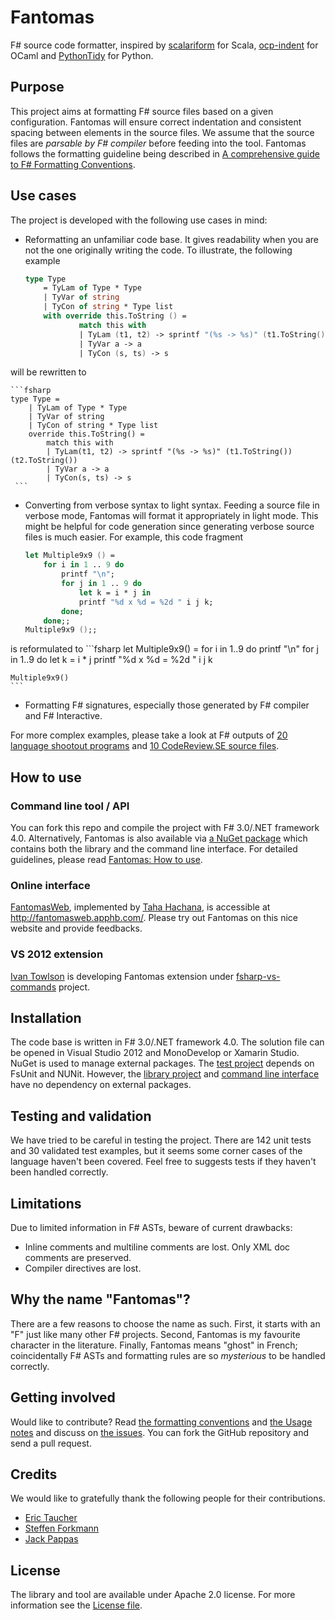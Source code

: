 Fantomas
========

F# source code formatter, inspired by [scalariform](https://github.com/mdr/scalariform) for Scala, [ocp-indent](https://github.com/OCamlPro/ocp-indent) for OCaml and [PythonTidy](https://github.com/acdha/PythonTidy) for Python.

## Purpose
This project aims at formatting F# source files based on a given configuration.
Fantomas will ensure correct indentation and consistent spacing between elements in the source files.
We assume that the source files are *parsable by F# compiler* before feeding into the tool.
Fantomas follows the formatting guideline being described in [A comprehensive guide to F# Formatting Conventions](FormattingConventions.md).

## Use cases
The project is developed with the following use cases in mind:

 - Reformatting an unfamiliar code base. It gives readability when you are not the one originally writing the code. 
To illustrate, the following example

	```fsharp
	type Type
	    = TyLam of Type * Type
	    | TyVar of string
	    | TyCon of string * Type list
	    with override this.ToString () =
	            match this with
	            | TyLam (t1, t2) -> sprintf "(%s -> %s)" (t1.ToString()) (t2.ToString())
	            | TyVar a -> a
	            | TyCon (s, ts) -> s
	 ```
will be rewritten to

	```fsharp
	type Type = 
	    | TyLam of Type * Type
	    | TyVar of string
	    | TyCon of string * Type list
	    override this.ToString() = 
	        match this with
	        | TyLam(t1, t2) -> sprintf "(%s -> %s)" (t1.ToString()) (t2.ToString())
	        | TyVar a -> a
	        | TyCon(s, ts) -> s
	 ```

 - Converting from verbose syntax to light syntax. 
Feeding a source file in verbose mode, Fantomas will format it appropriately in light mode.
This might be helpful for code generation since generating verbose source files is much easier.
For example, this code fragment

	```fsharp
	let Multiple9x9 () = 
	    for i in 1 .. 9 do
	        printf "\n";
	        for j in 1 .. 9 do
	            let k = i * j in
	            printf "%d x %d = %2d " i j k;
	        done;
	    done;;
	Multiple9x9 ();;
	```	
is reformulated to 
	```fsharp
	let Multiple9x9() = 
	    for i in 1..9 do
	        printf "\n"
	        for j in 1..9 do
	            let k = i * j
	            printf "%d x %d = %2d " i j k
	
	Multiple9x9()
	```

 - Formatting F# signatures, especially those generated by F# compiler and F# Interactive.

For more complex examples, please take a look at F# outputs of [20 language shootout programs](tests/languageshootout_output) and [10 CodeReview.SE source files](tests/stackexchange_output).

## How to use
### Command line tool / API 
You can fork this repo and compile the project with F# 3.0/.NET framework 4.0. 
Alternatively, Fantomas is also available via [a NuGet package](https://nuget.org/packages/Fantomas/) which contains both the library and the command line interface.
For detailed guidelines, please read [Fantomas: How to use](Usage.md).

### Online interface
[FantomasWeb](https://github.com/TahaHachana/FantomasWeb), implemented by [Taha Hachana](https://github.com/TahaHachana), is accessible at http://fantomasweb.apphb.com/. Please try out Fantomas on this nice website and provide feedbacks.

### VS 2012 extension
[Ivan Towlson](https://github.com/itowlson) is developing Fantomas extension under [fsharp-vs-commands](https://github.com/itowlson/fsharp-vs-commands) project.

## Installation
The code base is written in F# 3.0/.NET framework 4.0. 
The solution file can be opened in Visual Studio 2012 and MonoDevelop or Xamarin Studio.
NuGet is used to manage external packages.
The [test project](src/Fantomas.Tests) depends on FsUnit and NUNit.
However, the [library project](src/Fantomas) and [command line interface](src/Fantomas.Cmd) have no dependency on external packages.

## Testing and validation
We have tried to be careful in testing the project.
There are 142 unit tests and 30 validated test examples, 
but it seems some corner cases of the language haven't been covered.
Feel free to suggests tests if they haven't been handled correctly.

## Limitations
Due to limited information in F# ASTs, beware of current drawbacks:

 - Inline comments and multiline comments are lost. Only XML doc comments are preserved.
 - Compiler directives are lost.

## Why the name "Fantomas"?
There are a few reasons to choose the name as such. 
First, it starts with an "F" just like many other F# projects. 
Second, Fantomas is my favourite character in the literature. 
Finally, Fantomas means "ghost" in French; coincidentally F# ASTs and formatting rules are so *mysterious* to be handled correctly.

## Getting involved
Would like to contribute? Read [the formatting conventions](FormattingConventions.md) and [the Usage notes](Usage.md) and discuss on [the issues](../../issues). You can fork the GitHub repository and send a pull request.

## Credits
We would like to gratefully thank the following people for their contributions.
 - [Eric Taucher](https://github.com/EricGT)
 - [Steffen Forkmann](https://github.com/forki)
 - [Jack Pappas](https://github.com/jack-pappas)

## License
The library and tool are available under Apache 2.0 license. 
For more information see the [License file](LICENSE.md).
